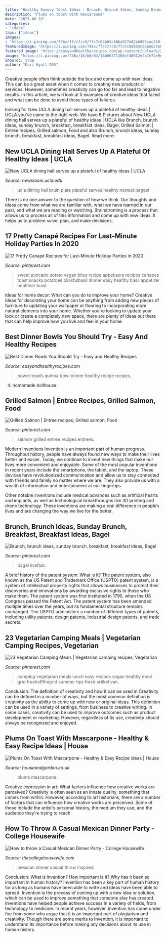 ```yaml
---
title: "Healthy Savory Toast Ideas - Brunch, Brunch Ideas, Sunday Brunch, Breakfast, Breakfast Ideas, Bagel"
description: "Plums on toast with mascarpone"
date: "2023-06-10"
categories:
- "ideas"
tags: ["ideas"]
images:
- "https://i.pinimg.com/736x/ff/c7/c9/ffc7c93b03c56be027e82bb905cac239.jpg"
featuredImage: "https://i.pinimg.com/736x/ff/c7/c9/ffc7c93b03c56be027e82bb905cac239.jpg"
featured_image: "https://easyandhealthyrecipes.com/wp-content/uploads/2019/05/24.-Quinoa-Power-Bowl.jpg"
image: "https://i.pinimg.com/736x/16/b6/63/16b66371166ef40812efa7e72e9e6556--grilled-salmon.jpg"
ShowToc: true
author: "Kari Hyatt DDS"
---
```



Creative people often think outside the box and come up with new ideas. This can be a great asset when it comes to creating new products or services. However, sometimes creativity can go too far and lead to negative results. In this article, we will look at 5 examples of creative ideas that failed and what can be done to avoid these types of failures.

	

		
looking for New UCLA dining hall serves up a plateful of healthy ideas | UCLA you've came to the right web. We have 8 Pictures about New UCLA dining hall serves up a plateful of healthy ideas | UCLA like Brunch, brunch ideas, sunday brunch, breakfast, breakfast ideas, Bagel, Grilled Salmon | Entree recipes, Grilled salmon, Food and also Brunch, brunch ideas, sunday brunch, breakfast, breakfast ideas, Bagel. Read more:
		
    
## New UCLA Dining Hall Serves Up A Plateful Of Healthy Ideas | UCLA

<img loading=lazy src="https://s3.amazonaws.com/cms.ipressroom.com/173/files/20125/52e84740f6091d782f001552_248440_Bruin_Plate_MG_4732_-_bowl_station_and_seating_area/248440_Bruin_Plate_MG_4732_-_bowl_station_and_seating_area_c153bcc8-e135-4095-987d-89782a53ee10-prv.jpg" onerror="this.onerror=null;this.src='https://tse4.mm.bing.net/th?id=OIP._EGuDvmOjY5mZR6XT2YXNgHaE7&amp;pid=15.1';" alt="New UCLA dining hall serves up a plateful of healthy ideas | UCLA">

_Source: newsroom.ucla.edu_

>ucla dining hall bruin plate plateful serves healthy newest largest. 

	

There is no one answer to the question of how we think. Our thoughts and ideas come from what we are familiar with, what we have learned in our past, and what we are reading or watching. Brainstroming is a process that allows us to process all of this information and come up with new ideas. It helps us to problem solve, plan, and make decisions.

    
## 17 Pretty Canapé Recipes For Last-Minute Holiday Parties In 2020

<img loading=lazy src="https://i.pinimg.com/736x/ff/c7/c9/ffc7c93b03c56be027e82bb905cac239.jpg" onerror="this.onerror=null;this.src='https://tse1.mm.bing.net/th?id=OIP.Q-7t26M_-gduZrU3j2NtYQHaLK&amp;pid=15.1';" alt="17 Pretty Canapé Recipes for Last-Minute Holiday Parties in 2020">

_Source: pinterest.com_

>sweet avocado potato vegan bites recipe appetizers recipes canapes toast snacks potatoes blissfulbasil dinner easy healthy basil appetizer healthier bowl. 

	

Ideas for home decor: What can you do to improve your home?
Creative ideas for decorating your home can be anything from adding new pieces of furniture to updating your wallpaper or flooring to incorporating more natural elements into your home. Whether you're looking to update your look or create a completely new space, there are plenty of ideas out there that can help improve how you live and feel in your home.

    
## Best Dinner Bowls You Should Try - Easy And Healthy Recipes

<img loading=lazy src="https://easyandhealthyrecipes.com/wp-content/uploads/2019/05/24.-Quinoa-Power-Bowl.jpg" onerror="this.onerror=null;this.src='https://tse2.mm.bing.net/th?id=OIP.hIRZMhshF4-QBhtBnCeDGwHaLH&amp;pid=15.1';" alt="Best Dinner Bowls You Should Try - Easy and Healthy Recipes">

_Source: easyandhealthyrecipes.com_

>power bowls quinoa bowl dinner healthy recipe recipes. 

	

4. homemade dollhouse

    
## Grilled Salmon | Entree Recipes, Grilled Salmon, Food

<img loading=lazy src="https://i.pinimg.com/736x/16/b6/63/16b66371166ef40812efa7e72e9e6556--grilled-salmon.jpg" onerror="this.onerror=null;this.src='https://tse2.mm.bing.net/th?id=OIP.03ICy8niPoB0d5XMUoqXAAHaE8&amp;pid=15.1';" alt="Grilled Salmon | Entree recipes, Grilled salmon, Food">

_Source: pinterest.com_

>salmon grilled entree recipes entrees. 

	

Modern Inventions
Invention is an important part of human progress. Throughout history, people have always found new ways to make their lives better and easier. Today, we continue to invent new things that make our lives more convenient and enjoyable.
Some of the most popular inventions in recent years include the smartphone, the tablet, and the laptop. These devices have revolutionized communication and allow us to stay connected with friends and family no matter where we are. They also provide us with a wealth of information and entertainment at our fingertips.

Other notable inventions include medical advances such as artificial hearts and implants, as well as technological breakthroughs like 3D printing and drone technology. These inventions are making a real difference in people’s lives and are changing the way we live for the better.

    
## Brunch, Brunch Ideas, Sunday Brunch, Breakfast, Breakfast Ideas, Bagel

<img loading=lazy src="https://i.pinimg.com/736x/6b/d9/a4/6bd9a44a50fe736c5f30d6c1be9006b5.jpg" onerror="this.onerror=null;this.src='https://tse3.mm.bing.net/th?id=OIP.apbwwqQjJFgDjR9g7e37QAHaKb&amp;pid=15.1';" alt="Brunch, brunch ideas, sunday brunch, breakfast, breakfast ideas, Bagel">

_Source: pinterest.com_

>bagel livefast. 

	

A brief history of the patent system: What is it?
The patent system, also known as the US Patent and Trademark Office (USPTO) patent system, is a system of intellectual property rights that allows businesses to protect their discoveries and innovations by awarding exclusive rights to those who make them. The patent system was first instituted in 1790, when the US Congress passed the Patent Act. The patent system has been amended multiple times over the years, but its fundamental structure remains unchanged. The USPTO administers a number of different types of patents, including utility patents, design patents, industrial design patents, and trade secrets.

    
## 23 Vegetarian Camping Meals | Vegetarian Camping Recipes, Vegetarian

<img loading=lazy src="https://i.pinimg.com/736x/5b/9f/1e/5b9f1eac7247108372bf15707c19d302.jpg" onerror="this.onerror=null;this.src='https://tse4.mm.bing.net/th?id=OIP.u0OtBwt16dQawN81FZBAbQHaPV&amp;pid=15.1';" alt="23 Vegetarian Camping Meals | Vegetarian camping recipes, Vegetarian">

_Source: pinterest.com_

>camping vegetarian meals lunch easy recipes vegan healthy meal grid freshoffthegrid summer tips fresh artikel van. 

	

Conclusion: The definition of creativity and how it can be used in
Creativity can be defined in a number of ways, but the most common definition is creativity as the ability to come up with new or original ideas. This definition can be used in a variety of settings, from business to creative writing. In some cases, creativity can be used to improve outcomes such as product development or marketing. However, regardless of its use, creativity should always be recognized and enjoyed.

    
## Plums On Toast With Mascarpone - Healthy &amp; Easy Recipe Ideas | House

<img loading=lazy src="https://hg-images.condecdn.net/image/eOn46YKMXeq/crop/810/f/Plums-on-toast-with-mascarpone-1-easy-living-19sep13_pr_b.jpg" onerror="this.onerror=null;this.src='https://tse3.mm.bing.net/th?id=OIP.OH8kRbwlg9ourdKrWW7c0QHaLH&amp;pid=15.1';" alt="Plums On Toast With Mascarpone - Healthy &amp; Easy Recipe Ideas | House">

_Source: houseandgarden.co.uk_

>plums mascarpone. 

	

Creative expression in art: What factors influence how creative works are perceived?
Creativity is often seen as an innate quality, something that comes from within. However, according to art historians, there are a number of factors that can influence how creative works are perceived. Some of these include the artist's personal history, the medium they use, and the audience they're trying to reach.

    
## How To Throw A Casual Mexican Dinner Party - College Housewife

<img loading=lazy src="https://thecollegehousewife.com/wp-content/uploads/2019/04/Inspired-Home-41.jpg" onerror="this.onerror=null;this.src='https://tse4.mm.bing.net/th?id=OIP.wNl_mh7j1EkAFB0TYO7GLgHaLH&amp;pid=15.1';" alt="How to throw a Casual Mexican Dinner Party - College Housewife">

_Source: thecollegehousewife.com_

>mexican dinner casual throw inspired. 

	

Conclusion: What is invention? How important is it? Why has it been so important in human history?
Invention has been a key part of human history for as long as humans have been able to write and ideas have been able to spread. Invention is the process of coming up with a new idea or solution, which can be used to improve something that someone else has created. Inventions have helped people achieve success in a variety of fields, from technology to medicine. In recent years, however, invention has come under fire from some who argue that it is an important part of plagiarism and creativity. Though there are some merits to Invention, it is important to understand its importance before making any decisions about its use in human history.

